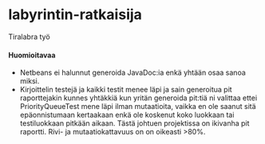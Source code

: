 # labyrintin-ratkaisija
Tiralabra työ
#### Huomioitavaa
* Netbeans ei halunnut generoida JavaDoc:ia enkä yhtään osaa sanoa miksi.
* Kirjoittelin testejä ja kaikki testit menee läpi ja sain generoitua pit raporttejakin kunnes yhtäkkiä kun yritän generoida pit:tiä ni valittaa ettei PriorityQueueTest mene läpi ilman mutaatioita, vaikka en ole saanut sitä epäonnistumaan kertaakaan enkä ole koskenut koko luokkaan tai testiluokkaan pitkään aikaan. Tästä johtuen projektissa on ikivanha pit raportti. Rivi- ja mutaatiokattavuus on on oikeasti >80%.
